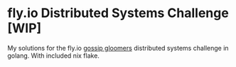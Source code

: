 # fly.io Distributed Systems Challenge [WIP]

My solutions for the fly.io [gossip gloomers](https://fly.io/dist-sys/) distributed systems challenge in golang. With included nix flake.
